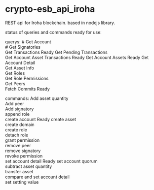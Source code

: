 # crypto-esb_api_iroha

REST api for Iroha blockchain. based in nodejs library.

status of queries and commands ready for use:
			
querys:
    # Get Account		
	# Get Signatories		
	Get Transactions		Ready
	Get Pending Transactions		
	Get Account Asset Transactions		Ready
	Get Account Assets		Ready
	Get Account Detail	
	Get Asset Info		
	Get Roles		
	Get Role Permissions		
	 Get Peers		
	Fetch Commits		Ready 
			
commands:
    Add asset quantity		
	Add peer		
	Add signatory		
	append role		
	create account		Ready
	сreate asset		
	create domain		
	create role		
	detach role		
	grant permission		
	remove peer		
	remove signatory		
	revoke permission		
	set account detail		Ready
	set account quorum		
	subtract asset quantity 		
	transfer asset		
	compare and set account detail		
	set setting value		
